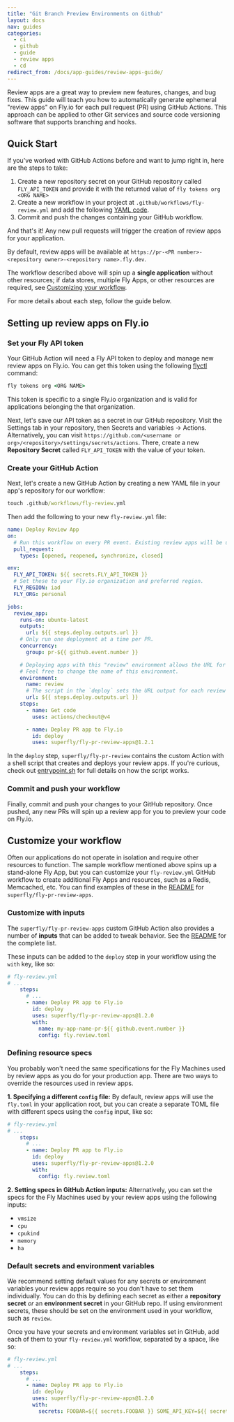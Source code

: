```yaml
---
title: "Git Branch Preview Environments on Github"
layout: docs
nav: guides
categories:
  - ci
  - github
  - guide
  - review apps
  - cd
redirect_from: /docs/app-guides/review-apps-guide/
---
```


Review apps are a great way to preview new features, changes, and bug fixes. This guide will teach you how to automatically generate ephemeral "review apps" on Fly.io for each pull request (PR) using GitHub Actions. This approach can be applied to other Git services and source code versioning software that supports branching and hooks.

## Quick Start

If you've worked with GitHub Actions before and want to jump right in, here are the steps to take:

1. Create a new repository secret on your GitHub repository called `FLY_API_TOKEN` and provide it with the returned value of `fly tokens org <ORG NAME>`
1. Create a new workflow in your project at `.github/workflows/fly-review.yml` and add the following [YAML code](https://gist.github.com/anniebabannie/3cb800f2a890a6f3ed3167c09a0234dd).
1. Commit and push the changes containing your GitHub workflow.

And that's it! Any new pull requests will trigger the creation of review apps for your application.

By default, review apps will be available at `https://pr-<PR number>-<repository owner>-<repository name>.fly.dev`.

The workflow described above will spin up a **single application** without other resources; if data stores, multiple Fly Apps, or other resources are required, see [Customizing your workflow](#customize-your-workflow).


For more details about each step, follow the guide below.

## Setting up review apps on Fly.io

### Set your Fly API token

Your GitHub Action will need a Fly API token to deploy and manage new review apps on Fly.io. You can get this token using the following [flyctl](/docs/flyctl/install/) command:

```cmd
fly tokens org <ORG NAME>
```

This token is specific to a single Fly.io organization and is valid for applications belonging the that organization.

Next, let's save our API token as a secret in our GitHub repository. Visit the Settings tab in your repository, then Secrets and variables → Actions. Alternatively, you can visit `https://github.com/<username or org>/<repository>/settings/secrets/actions`. There, create a new **Repository Secret** called `FLY_API_TOKEN` with the value of your token.

### Create your GitHub Action

Next, let's create a new GitHub Action by creating a new YAML file in your app's repository for our workflow:

```cmd
touch .github/workflows/fly-review.yml
```

Then add the following to your new `fly-review.yml` file:

```yaml
name: Deploy Review App
on:
  # Run this workflow on every PR event. Existing review apps will be updated when the PR is updated.
  pull_request:
    types: [opened, reopened, synchronize, closed]

env:
  FLY_API_TOKEN: ${{ secrets.FLY_API_TOKEN }}
  # Set these to your Fly.io organization and preferred region.
  FLY_REGION: iad
  FLY_ORG: personal

jobs:
  review_app:
    runs-on: ubuntu-latest
    outputs:
      url: ${{ steps.deploy.outputs.url }}
    # Only run one deployment at a time per PR.
    concurrency:
      group: pr-${{ github.event.number }}

    # Deploying apps with this "review" environment allows the URL for the app to be displayed in the PR UI.
    # Feel free to change the name of this environment.
    environment:
      name: review
      # The script in the `deploy` sets the URL output for each review app.
      url: ${{ steps.deploy.outputs.url }}
    steps:
      - name: Get code
        uses: actions/checkout@v4

      - name: Deploy PR app to Fly.io
        id: deploy
        uses: superfly/fly-pr-review-apps@1.2.1
```

In the `deploy` step, `superfly/fly-pr-review` contains the custom Action with a shell script that creates and deploys your review apps. If you're curious, check out [entrypoint.sh](https://github.com/superfly/fly-pr-review-apps/blob/main/entrypoint.sh) for full details on how the script works.

### Commit and push your workflow

Finally, commit and push your changes to your GitHub repository. Once pushed, any new PRs will spin up a review app for you to preview your code on Fly.io.

## Customize your workflow

Often our applications do not operate in isolation and require other resources to function. The sample workflow mentioned above spins up a stand-alone Fly App, but you can customize your `fly-review.yml` GitHub workflow to create additional Fly Apps and resources, such as a Redis, Memcached, etc. You can find examples of these in the [README](https://github.com/superfly/fly-pr-review-apps/tree/main) for `superfly/fly-pr-review-apps`.

### Customize with inputs

The `superfly/fly-pr-review-apps` custom GitHub Action also provides a number of **inputs** that can be added to tweak behavior. See the [README](https://github.com/superfly/fly-pr-review-apps/tree/main) for the complete list.

These inputs can be added to the `deploy` step in your workflow using the `with` key, like so:

```yaml
# fly-review.yml
# ...
    steps:
      # ...
      - name: Deploy PR app to Fly.io
        id: deploy
        uses: superfly/fly-pr-review-apps@1.2.0
        with:
          name: my-app-name-pr-${{ github.event.number }}
          config: fly.review.toml
```

### Defining resource specs

You probably won't need the same specifications for the Fly Machines used by review apps as you do for your production app. There are two ways to override the resources used in review apps.

**1. Specifying a different `config` file:** By default, review apps will use the `fly.toml` in your application root, but you can create a separate TOML file with different specs using the `config` input, like so:

```yaml
# fly-review.yml
# ...
    steps:
      # ...
      - name: Deploy PR app to Fly.io
        id: deploy
        uses: superfly/fly-pr-review-apps@1.2.0
        with:
          config: fly.review.toml
```

**2. Setting specs in GitHub Action inputs:** Alternatively, you can set the specs for the Fly Machines used by your review apps using the following inputs:

- `vmsize`
- `cpu`
- `cpukind`
- `memory`
- `ha`

### Default secrets and environment variables

We recommend setting default values for any secrets or environment variables your review apps require so you don't have to set them individually. You can do this by defining each secret as either a **repository secret** _or_ an **environment secret** in your GitHub repo. If using environment secrets, these should be set on the environment used in your workflow, such as `review`.

Once you have your secrets and environment variables set in GitHub, add each of them to your `fly-review.yml` workflow, separated by a space, like so:

```yaml
# fly-review.yml
# ...
    steps:
      # ...
      - name: Deploy PR app to Fly.io
        id: deploy
        uses: superfly/fly-pr-review-apps@1.2.0
        with:
          secrets: FOOBAR=${{ secrets.FOOBAR }} SOME_API_KEY=${{ secrets.SOME_API_KEY}}
```
